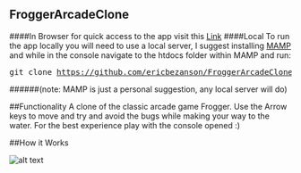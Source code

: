 ## FroggerArcadeClone
####In Browser
for quick access to the app visit this <a href="http://ericbezanson.github.io/FroggerArcadeClone/">Link</a>
####Local
To run the app locally you will need to use a local server, I suggest installing <a href="https://www.mamp.info/en/">MAMP</a> and while in the console navigate to the htdocs folder within MAMP and run: <pre>git clone https://github.com/ericbezanson/FroggerArcadeClone.git</pre>
######(note: MAMP is just a personal suggestion, any local server will do)

##Functionality
A clone of the classic arcade game Frogger. Use the Arrow keys to move and try and avoid the bugs while making your way to the water. For the best experience play with the console opened :)

##How it Works



![alt text](imgages/screenshot.jpg "App Screenshot")
